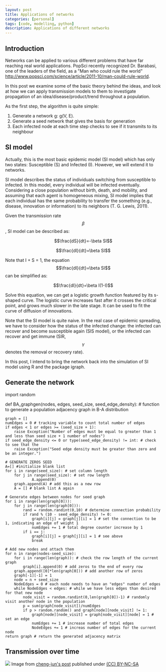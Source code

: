 ```yaml
---
layout: post
title: Applications of networks
categories: [personal]
tags: [code, modelling, python]
description: Applications of different networks
---
```


## Introduction

Networks can be applied to various different problems that have far reaching real world applications. PopSci recently recognized Dr. Barabasi, one of the leaders of the field, as a "Man who could rule the world" http://www.popsci.com/science/article/2011-10/man-could-rule-world.

In this post we examine some of the basic theory behind the ideas, and look at how we can apply transmission models to them to investigate propagation of an idea/disease/product/trend throughout a population.

As the first step, the algorithm is quite simple:

1. Generate a network g: g(V, E).
2. Generate a seed network that gives the basis for generation
3. Each infected node at each time step checks to see if it transmits to its neighbour


## SI model

Actually, this is the most basic epidemic model (SI model) which has only two states: Susceptible (S) and Infected (I). However, we will extend it to networks. 

SI model describes the status of individuals switching from susceptible to infected. In this model, every individual will be infected eventually. Considering a close population without birth, death, and mobility, and assuming that each agent is homogeneous mixing,  SI model implies that each individual has the same probability to transfer the something (e.g., disease, innovation or information) to its neighbors (T. G. Lewis, 2011).

Given the transmission rate $$\beta$$, SI model can be described as:

$$\frac{dS}{dt}=-\beta SI$$

$$\frac{dI}{dt}=\beta SI$$

Note that I + S = 1, the equation $$\frac{dI}{dt}=\beta SI$$ can be simplified as: 

$$\frac{dI}{dt}=\beta I(1-I)$$

Solve this equation, we can get a logistic growth function featured by its s-shaped curve. The logistic curve increases fast after it crosses the critical point, and grows much slower in the late stage. It can be used to fit the curve of diffusion of innovations. 

Note that the SI model is quite naive. In the real case of epidemic spreading, we have to consider how the status of the infected change: the infected can recover and become susceptible again (SIS model), or the infected can recover and get immune (SIR, $$\gamma$$ denotes the removal or recovery rate). 

In this post, I intend to bring the network back into the simulation of SI model using R and the package igraph.

## Generate the network

import random

def BA_graphgen(nodes, edges, seed_size, seed_edge_density): # function to generate a population adjacency graph in B-A distribution

	graph = []
	numEdges = 0 # tracking variable to count total number of edges
	if edges < 1 or edges >= (seed_size + 1):
		raise Exception("Number of edges must be equal to greater than 1 and less than seed size + 1 number of nodes")
	if seed_edge_density <= 0 or type(seed_edge_density) != int: # check to see that the
		raise Exception("Seed edge density must be greater than zero and be an integer.")

	# GENERATE ZEROS SEED
	A=[] #initialize blank list
	for i in range(seed_size): # set column length
		for j in range(seed_size): # set row length
				A.append(0) 
		graph.append(A) # add this as a new row
		A = [] # blank list A again

	# Generate edges between nodes for seed graph
	for i in range(len(graph[0])): 
		for j in range(len(graph[0])): 
			rand = random.randint(0,10) # determine connection probability
			if rand % (10 - seed_edge_density) != 0: 
				graph[i][j] = graph[j][i] = 1 # set the connection to be 1, indicating an edge of weight 1
				numEdges += 1 # total degree counter increase by 1
			if i == j: 
				graph[i][j] = graph[j][i] = 1 # see above
				break

	# Add new nodes and attach them
	for n in range(nodes-seed_size): 
		for i in range(len(graph)): # check the row length of the current graph
			graph[i].append(0) # add zeros to the end of every row
		graph.append([0]*len(graph[0])) # add another row of zeros
		graph[-1][-1] = 1 
		node = n + seed_size 
		NodeEdges = 0 # each node needs to have an "edges" number of edges
		while NodeEdges < edges: # while we have less edges than desired for that new node
			node_visit = random.randint(0,len(graph[0])-1) # randomly visit another node in the population
			p = sum(graph[node_visit])/numEdges
			if p > random.random() and graph[node][node_visit] != 1: 
				graph[node][node_visit] = graph[node_visit][node] = 1 # set an edge
				numEdges += 1 # increase number of total edges
				NodeEdges += 1 # increas number of edges for the current node
	return graph # return the generated adjacency matrix

## Transmission over time



![](http://farm4.staticflickr.com/3672/12848749413_7f9da8b8c7_o.gif)
Image from [cheng-jun's post](http://chengjun.github.io/en/2014/03/simulate-network-diffusion-with-R/) published under [(CC) BY-NC-SA](http://creativecommons.org/licenses/by-nc-sa/3.0/)